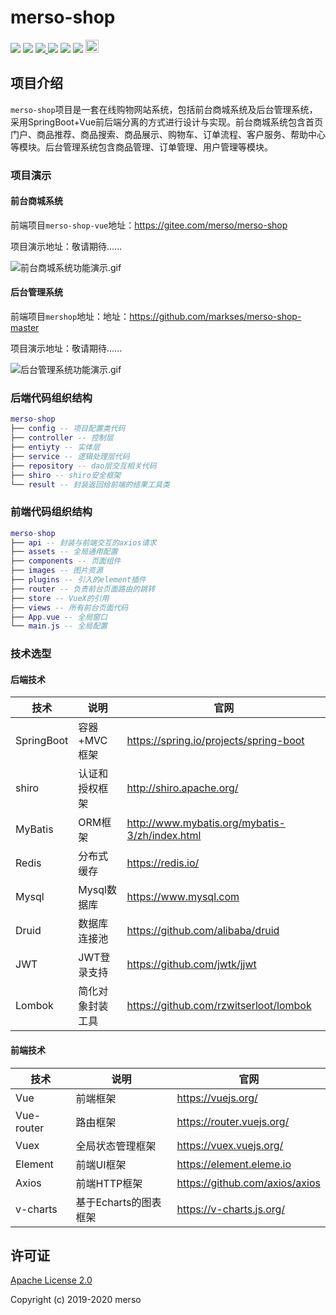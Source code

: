 # merso-shop


<p>
 <img src="https://badges.frapsoft.com/os/v1/open-source.png?v=103"></img>
    </a>
    <img src="https://img.shields.io/github/commit-activity/m/markses/Study-notes"></img>
    <a ref="hexo-theme" href="https://github.com/yscoder/hexo-theme-indigo">
        <img src="https://img.shields.io/badge/hexo%20theme-indigo-green"></img>
    </a>
     <img src="https://img.shields.io/github/repo-size/markses/merso-shop-master"></img>
    <img src="https://img.shields.io/badge/github-shop-orange"></img>
    <img src="https://badgen.net/badge/stars/%E2%98%85%E2%98%85%E2%98%85%E2%98%85%E2%98%86"></img>
    <a rel="license" href="http://creativecommons.org/licenses/by-nc-sa/4.0/">
        <img alt="知识共享许可协议" style="border-width:0" height="21" src="https://i.creativecommons.org/l/by-nc-sa/4.0/88x31.png"/>
    </a>
</p>


## 项目介绍

`merso-shop`项目是一套在线购物网站系统，包括前台商城系统及后台管理系统，采用SpringBoot+Vue前后端分离的方式进行设计与实现。前台商城系统包含首页门户、商品推荐、商品搜索、商品展示、购物车、订单流程、客户服务、帮助中心等模块。后台管理系统包含商品管理、订单管理、用户管理等模块。

### 项目演示

#### 前台商城系统

前端项目`merso-shop-vue`地址：https://gitee.com/merso/merso-shop

项目演示地址：敬请期待......

![前台商城系统功能演示.gif](/Study-notes/blob/master/img/商城系统2.gif)

#### 后台管理系统

前端项目`mershop`地址：地址：https://github.com/markses/merso-shop-master

项目演示地址：敬请期待......

![后台管理系统功能演示.gif](/document/resource/mall-app.gif)

### 后端代码组织结构

``` lua
merso-shop
├── config -- 项目配置类代码
├── controller -- 控制层
├── entiyty -- 实体层
├── service -- 逻辑处理层代码
├── repository -- dao层交互相关代码
├── shiro -- shiro安全框架
└── result -- 封装返回给前端的结果工具类
```

### 前端代码组织结构

``` lua
merso-shop
├── api -- 封装与前端交互的axios请求
├── assets -- 全局通用配置
├── components -- 页面组件
├── images -- 图片资源
├── plugins -- 引入的element插件
├── router -- 负责前台页面路由的跳转
├── store -- VueX的引用
├── views -- 所有前台页面代码
├── App.vue -- 全局窗口
└── main.js -- 全局配置

```

### 技术选型

#### 后端技术

| 技术                 | 说明                | 官网                                                 |
| -------------------- | ------------------- | ---------------------------------------------------- |
| SpringBoot           | 容器+MVC框架        | https://spring.io/projects/spring-boot               |
| shiro                 | 认证和授权框架      |http://shiro.apache.org/                             |
| MyBatis              | ORM框架             | http://www.mybatis.org/mybatis-3/zh/index.html       |
| Redis                | 分布式缓存          | https://redis.io/                                    |
| Mysql                | Mysql数据库         | https://www.mysql.com                                |
| Druid                | 数据库连接池        | https://github.com/alibaba/druid                     |
| JWT                  | JWT登录支持         | https://github.com/jwtk/jjwt                         |
| Lombok               | 简化对象封装工具    | https://github.com/rzwitserloot/lombok               |
               

#### 前端技术

| 技术       | 说明                  | 官网                                   |
| ---------- | --------------------- | -------------------------------------- |
| Vue        | 前端框架              | https://vuejs.org/                     |
| Vue-router | 路由框架              | https://router.vuejs.org/              |
| Vuex       | 全局状态管理框架      | https://vuex.vuejs.org/                |
| Element    | 前端UI框架            | https://element.eleme.io               |
| Axios      | 前端HTTP框架          | https://github.com/axios/axios         |
| v-charts   | 基于Echarts的图表框架 | https://v-charts.js.org/               |


## 许可证

[Apache License 2.0](https://github.com/macrozheng/mall/blob/master/LICENSE)

Copyright (c) 2019-2020 merso
